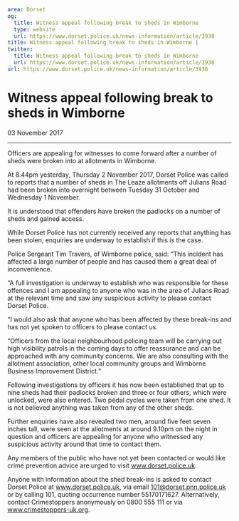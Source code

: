 ```yaml
area: Dorset
og:
  title: Witness appeal following break to sheds in Wimborne
  type: website
  url: https://www.dorset.police.uk/news-information/article/3938
title: Witness appeal following break to sheds in Wimborne |
twitter:
  title: Witness appeal following break to sheds in Wimborne
  url: https://www.dorset.police.uk/news-information/article/3938
url: https://www.dorset.police.uk/news-information/article/3938
```

# Witness appeal following break to sheds in Wimborne

03 November 2017

* * *

Officers are appealing for witnesses to come forward after a number of sheds were broken into at allotments in Wimborne.

At 8.44pm yesterday, Thursday 2 November 2017, Dorset Police was called to reports that a number of sheds in The Leaze allotments off Julians Road had been broken into overnight between Tuesday 31 October and Wednesday 1 November.

It is understood that offenders have broken the padlocks on a number of sheds and gained access.

While Dorset Police has not currently received any reports that anything has been stolen, enquiries are underway to establish if this is the case.

Police Sergeant Tim Travers, of Wimborne police, said: “This incident has affected a large number of people and has caused them a great deal of inconvenience.

“A full investigation is underway to establish who was responsible for these offences and I am appealing to anyone who was in the area of Julians Road at the relevant time and saw any suspicious activity to please contact Dorset Police.

“I would also ask that anyone who has been affected by these break-ins and has not yet spoken to officers to please contact us.

“Officers from the local neighbourhood policing team will be carrying out high visibility patrols in the coming days to offer reassurance and can be approached with any community concerns. We are also consulting with the allotment association, other local community groups and Wimborne Business Improvement District.”

Following investigations by officers it has now been established that up to nine sheds had their padlocks broken and three or four others, which were unlocked, were also entered. Two pedal cycles were taken from one shed. It is not believed anything was taken from any of the other sheds.

Further enquiries have also revealed two men, around five feet seven inches tall, were seen at the allotments at around 9.10pm on the night in question and officers are appealing for anyone who witnessed any suspicious activity around that time to contact them.

Any members of the public who have not yet been contacted or would like crime prevention advice are urged to visit www.dorset.police.uk.

Anyone with information about the shed break-ins is asked to contact Dorset Police at www.dorset.police.uk, via email 101@dorset.pnn.police.uk or by calling 101, quoting occurrence number 55170171627. Alternatively, contact Crimestoppers anonymously on 0800 555 111 or via www.crimestoppers-uk.org.

